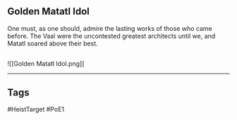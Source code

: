 ## Golden Matatl Idol
One must, as one should, admire the lasting works of those who came before.
The Vaal were the uncontested greatest architects until we,
and Matatl soared above their best.
## 
![[Golden Matatl Idol.png]]

---
## Tags
#HeistTarget
#PoE1 